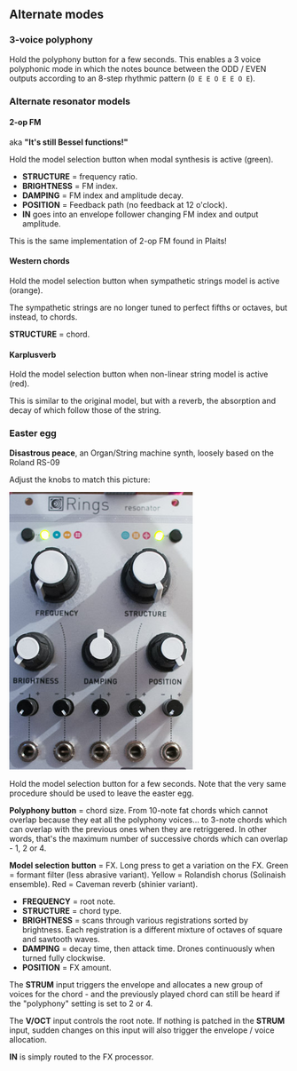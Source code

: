## Alternate modes

### 3-voice polyphony

Hold the polyphony button for a few seconds. This enables a 3 voice polyphonic mode in which the notes bounce between the ODD / EVEN outputs according to an 8-step rhythmic pattern (`O E E O E E O E`).

### Alternate resonator models

#### 2-op FM

aka **"It's still Bessel functions!"**

Hold the model selection button when modal synthesis is active (green).

* **STRUCTURE** = frequency ratio.
* **BRIGHTNESS** = FM index.
* **DAMPING** = FM index and amplitude decay.
* **POSITION** = Feedback path (no feedback at 12 o'clock).
* **IN** goes into an envelope follower changing FM index and output amplitude.

This is the same implementation of 2-op FM found in Plaits!

#### Western chords

Hold the model selection button when sympathetic strings model is active (orange).

The sympathetic strings are no longer tuned to perfect fifths or octaves, but instead, to chords.

**STRUCTURE** = chord.

#### Karplusverb

Hold the model selection button when non-linear string model is active (red).

This is similar to the original model, but with a reverb, the absorption and decay of which follow those of the string.

### Easter egg

**Disastrous peace**, an Organ/String machine synth, loosely based on the Roland RS-09

Adjust the knobs to match this picture:

![](images/easter_egg.jpg)

Hold the model selection button for a few seconds. Note that the very same procedure should be used to leave the easter egg.

**Polyphony button** = chord size. From 10-note fat chords which cannot overlap because they eat all the polyphony voices... to 3-note chords which can overlap with the previous ones when they are retriggered. In other words, that's the maximum number of successive chords which can overlap - 1, 2 or 4.

**Model selection button** = FX. Long press to get a variation on the FX. Green = formant filter (less abrasive variant). Yellow = Rolandish chorus (Solinaish ensemble). Red = Caveman reverb (shinier variant).

* **FREQUENCY** = root note.
* **STRUCTURE** = chord type.
* **BRIGHTNESS** = scans through various registrations sorted by brightness. Each registration is a different mixture of octaves of square and sawtooth waves.
* **DAMPING** = decay time, then attack time. Drones continuously when turned fully clockwise.
* **POSITION** = FX amount.

The **STRUM** input triggers the envelope and allocates a new group of voices for the chord - and the previously played chord can still be heard if the "polyphony" setting is set to 2 or 4.

The **V/OCT** input controls the root note. If nothing is patched in the **STRUM** input, sudden changes on this input will also trigger the envelope / voice allocation.

**IN** is simply routed to the FX processor.
